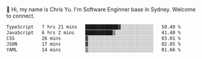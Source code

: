 👋 Hi, my name is Chris Yu. I'm Software Enginner base in Sydney. Welcome to connect.

<!--START_SECTION:waka-->

```txt
TypeScript   7 hrs 21 mins   ████████████▓░░░░░░░░░░░░   50.49 %
JavaScript   6 hrs 2 mins    ██████████▒░░░░░░░░░░░░░░   41.40 %
CSS          26 mins         ▓░░░░░░░░░░░░░░░░░░░░░░░░   03.01 %
JSON         17 mins         ▓░░░░░░░░░░░░░░░░░░░░░░░░   02.05 %
YAML         14 mins         ▒░░░░░░░░░░░░░░░░░░░░░░░░   01.66 %
```

<!--END_SECTION:waka-->
